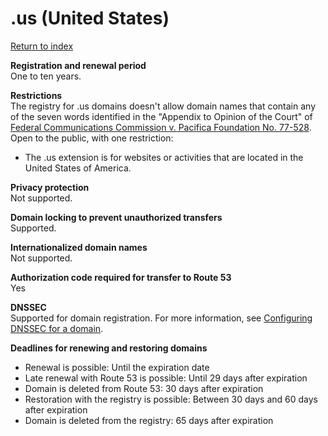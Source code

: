 # \.us \(United States\)<a name="us"></a>

[Return to index](registrar-tld-list.md#index)

**Registration and renewal period**  
One to ten years\.

**Restrictions**  
The registry for \.us domains doesn't allow domain names that contain any of the seven words identified in the "Appendix to Opinion of the Court" of [Federal Communications Commission v\. Pacifica Foundation No\. 77\-528](https://en.wikipedia.org/wiki/FCC_v._Pacifica_Foundation)\.  
Open to the public, with one restriction:  
+ The \.us extension is for websites or activities that are located in the United States of America\.

**Privacy protection**  
Not supported\.

**Domain locking to prevent unauthorized transfers**  
Supported\.

**Internationalized domain names**  
Not supported\.

**Authorization code required for transfer to Route 53**  
Yes

**DNSSEC**  
Supported for domain registration\. For more information, see [Configuring DNSSEC for a domain](domain-configure-dnssec.md)\.

**Deadlines for renewing and restoring domains**  
+ Renewal is possible: Until the expiration date
+ Late renewal with Route 53 is possible: Until 29 days after expiration
+ Domain is deleted from Route 53: 30 days after expiration
+ Restoration with the registry is possible: Between 30 days and 60 days after expiration
+ Domain is deleted from the registry: 65 days after expiration